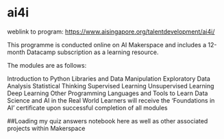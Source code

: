 # ai4i
weblink to program: https://www.aisingapore.org/talentdevelopment/ai4i/

This programme is conducted online on AI Makerspace and includes a 12-month Datacamp subscription as a learning resource.

The modules are as follows:

Introduction to Python
Libraries and Data Manipulation
Exploratory Data Analysis
Statistical Thinking
Supervised Learning
Unsupervised Learning
Deep Learning
Other Programming Languages and Tools to Learn
Data Science and AI in the Real World
Learners will receive the ‘Foundations in AI’ certificate upon successful completion of all modules

##Loading my quiz answers notebook here as well as other associated projects within Makerspace
